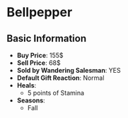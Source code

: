 # Bellpepper

## Basic Information

- **Buy Price**: 155$
- **Sell Price**: 68$
- **Sold by Wandering Salesman**: YES
- **Default Gift Reaction**: Normal
- **Heals**:
  - 5 points of Stamina
- **Seasons**:
  - Fall
